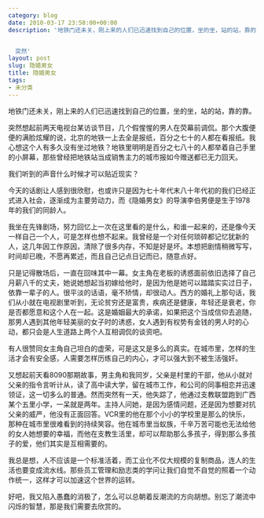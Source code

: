```yaml
---
category: blog
date: 2010-03-17 23:58:00+00:00
description: '地铁门还未关，刚上来的人们已迅速找到自己的位置，坐的坐，站的站，靠的靠。


  突然'
layout: post
slug: 隐婚男女
title: 隐婚男女
tags:
- 未分类
---
```


地铁门还未关，刚上来的人们已迅速找到自己的位置，坐的坐，站的站，靠的靠。

突然想起前两天电视台某访谈节目，几个假惺惺的男人在荧幕前调侃。那个大腹便便的满脸炫耀的说，北京的地铁一上去全是报纸，百分之七十的人都在看报纸。我心想这个人有多久没有坐过地铁？地铁里明明是百分之七八十的人都举着自己手里的小屏幕，那些曾经把地铁站当成销售主力的城市报如今赠送都已无力回天。

我们听到的声音什么时候才可以贴近现实？

今天的话剧让人感到很欣慰，也或许只是因为七十年代末八十年代初的我们已经正式进入社会，逐渐成为主要劳动力，而《隐婚男女》的导演李伯男便是生于1978年的我们的同龄人。

我坐在先锋剧场，努力回忆上一次在这里看的是什么，和谁一起来的，还是像今天一样自己一个人，可是怎样也想不起来。我曾经是一个对任何琐碎都记忆犹新的人，这几年因工作原因，清除了很多内存，不知是好是坏。本想把剧情稍微写写，时间却已晚，不愿再累述，而且自己记点日记而已，随意点好。

只是记得散场后，一直在回味其中一幕。女主角在老板的诱惑面前依旧选择了自己月薪八千的丈夫，她说她想起当初嫁给他时，是因为他是她可以踏踏实实过日子，依靠一辈子的人。很平淡的话语，毫不矫情，却很动人。西方的婚礼上那句话，我们从小就在电视剧里听到，无论贫穷还是富贵，疾病还是健康，年轻还是衰老，你是否都愿意和这个人在一起。这是婚姻最大的承诺，如果把这个当成信仰去追随，那男人遇到其他年轻美丽的女子时的诱惑，女人遇到有权势有金钱的男人时的心动，都只会是人生道路上两个人互相调侃的谈资吧。

有人很赞同女主角自己坦白的虚荣，可是这又是多么的真实。在城市里，怎样的生活才会有安全感，人需要怎样历练自己的内心，才可以强大到不被生活强奸。

又想起前天看8090那期故事，男主角和我同岁，父亲是村里的干部，他从小就对父亲的指令言听计从，读了高中读大学，留在城市工作，和公司的同事相恋并迅速领证，这一切多么的普通。然而突然有一天，他失踪了，他通过支教联盟跑到广西某个五里小学，一呆就是两年。主持人问她，是因为感情问题，还是因为想要对抗父亲的威严，他没有正面回答。VCR里的他在那个小小的学校里是那么的快乐，那种在城市里很难看到的持续笑容。他在城市里当蚁族，千辛万苦可能也无法给他的女人她想要的幸福，而他在支教生活里，却可以帮助那么多孩子，得到那么多孩子的爱，他们其实是互相需要的。

我总是想，人不应该是一个标准活着，而工业化不仅大规模的复制商品，连人的生活也要变成流水线。那些员工管理和励志类的学问让我们自觉不自觉的照着一个动作统一，这样才可以加速这个世界的运转。

好吧，我又陷入愚蠢的消极了，怎么可以总朝着反潮流的方向胡想。别忘了潮流中闪烁的智慧，那是我们需要去欣赏的。
